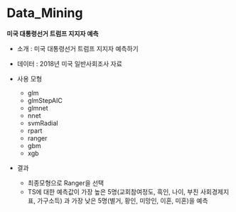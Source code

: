 # Data_Mining
**미국 대통령선거 트럼프 지지자 예측**
- 소개 : 미국 대통령선거 트럼프 지지자 예측하기
- 데이터 : 2018년 미국 일반사회조사 자료
- 사용 모형 
  * glm
  * glmStepAIC
  * glmnet
  * nnet
  * svmRadial
  * rpart
  * ranger
  * gbm
  * xgb

- 결과
  * 최종모형으로 Ranger을 선택
  * TS에 대한 예측값이 가장 높은 5명(교회참여정도, 흑인, 나이, 부친 사회경제지표, 가구소득)
과 가장 낮은 5명(별거, 황인, 미망인, 이혼, 미혼)을 예측
